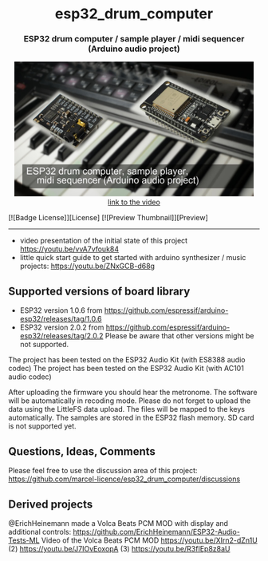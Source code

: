 <h1 align="center">esp32_drum_computer</h1>
<h3 align="center">ESP32 drum computer / sample player / midi sequencer (Arduino audio project)</h3>  
<p align="center"> 
  <img src="img/splash.jpg" alt="project picture" width="480px" height="270px"><br>
  <a href="video https://youtu.be/vvA7vfouk84">link to the video</a>
</p>

[![Badge License]][License]
[![Preview Thumbnail]][Preview]

---

- video presentation of the initial state of this project https://youtu.be/vvA7vfouk84
- little quick start guide to get started with arduino synthesizer / music projects: https://youtu.be/ZNxGCB-d68g

Supported versions of board library
---
- ESP32 version 1.0.6 from https://github.com/espressif/arduino-esp32/releases/tag/1.0.6
- ESP32 version 2.0.2 from https://github.com/espressif/arduino-esp32/releases/tag/2.0.2
Please be aware that other versions might be not supported.

The project has been tested on the ESP32 Audio Kit (with ES8388 audio codec)
The project has been tested on the ESP32 Audio Kit (with AC101 audio codec)

After uploading the firmware you should hear the metronome.
The software will be automatically in recoding mode.
Please do not forget to upload the data using the LittleFS data upload.
The files will be mapped to the keys automatically. The samples are stored in the ESP32 flash memory.
SD card is not supported yet.

Questions, Ideas, Comments
---
Please feel free to use the discussion area of this project: https://github.com/marcel-licence/esp32_drum_computer/discussions

Derived projects 
---
@ErichHeinemann made a Volca Beats PCM MOD with display and additional controls: https://github.com/ErichHeinemann/ESP32-Audio-Tests-ML
Video of the Volca Beats PCM MOD https://youtu.be/XIrn2-dZn1U (2) https://youtu.be/J7IOvEoxopA (3) https://youtu.be/R3fIEp8z8aU
